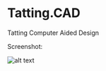 # Tatting.CAD
Tatting Computer Aided Design

Screenshot:

![alt text](https://github.com/fkossyvas/TattingDotPaint/blob/master/screenshot/screenshot.png"Screenshot")
